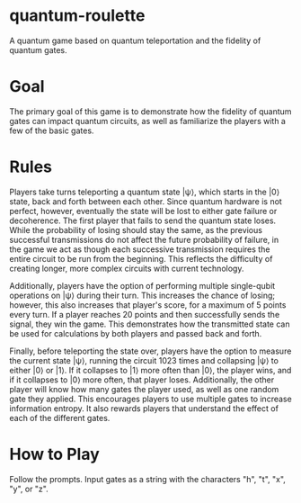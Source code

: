 # quantum-roulette
A quantum game based on quantum teleportation and the fidelity of quantum gates.


# Goal
The primary goal of this game is to demonstrate how the fidelity of quantum gates can impact quantum circuits, as well as familiarize the players with a few of the basic gates.


# Rules
Players take turns teleporting a quantum state |ψ⟩, which starts in the |0⟩ state, back and forth between each other. Since quantum hardware is not perfect, however, eventually the state will be lost to either gate failure or decoherence. The first player that fails to send the quantum state loses. While the probability of losing should stay the same, as the previous successful transmissions do not affect the future probability of failure, in the game we act as though each successive transmission requires the entire circuit to be run from the beginning. This reflects the difficulty of creating longer, more complex circuits with current technology.

Additionally, players have the option of performing multiple single-qubit operations on |ψ⟩ during their turn. This increases the chance of losing; however, this also increases that player's score, for a maximum of 5 points every turn. If a player reaches 20 points and then successfully sends the signal, they win the game. This demonstrates how the transmitted state can be used for calculations by both players and passed back and forth.

Finally, before teleporting the state over, players have the option to measure the current state |ψ⟩, running the circuit 1023 times and collapsing |ψ⟩ to either |0⟩ or |1⟩. If it collapses to |1⟩ more often than |0⟩, the player wins, and if it collapses to |0⟩ more often, that player loses. Additionally, the other player will know how many gates the player used, as well as one random gate they applied. This encourages players to use multiple gates to increase information entropy. It also rewards players that understand the effect of each of the different gates.


# How to Play
Follow the prompts. Input gates as a string with the characters "h", "t", "x", "y", or "z".
